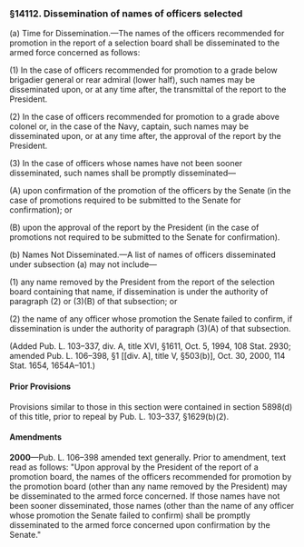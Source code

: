 ### §14112. Dissemination of names of officers selected ###

(a) Time for Dissemination.—The names of the officers recommended for promotion in the report of a selection board shall be disseminated to the armed force concerned as follows:

(1) In the case of officers recommended for promotion to a grade below brigadier general or rear admiral (lower half), such names may be disseminated upon, or at any time after, the transmittal of the report to the President.

(2) In the case of officers recommended for promotion to a grade above colonel or, in the case of the Navy, captain, such names may be disseminated upon, or at any time after, the approval of the report by the President.

(3) In the case of officers whose names have not been sooner disseminated, such names shall be promptly disseminated—

(A) upon confirmation of the promotion of the officers by the Senate (in the case of promotions required to be submitted to the Senate for confirmation); or

(B) upon the approval of the report by the President (in the case of promotions not required to be submitted to the Senate for confirmation).

(b) Names Not Disseminated.—A list of names of officers disseminated under subsection (a) may not include—

(1) any name removed by the President from the report of the selection board containing that name, if dissemination is under the authority of paragraph (2) or (3)(B) of that subsection; or

(2) the name of any officer whose promotion the Senate failed to confirm, if dissemination is under the authority of paragraph (3)(A) of that subsection.

(Added Pub. L. 103–337, div. A, title XVI, §1611, Oct. 5, 1994, 108 Stat. 2930; amended Pub. L. 106–398, §1 [[div. A], title V, §503(b)], Oct. 30, 2000, 114 Stat. 1654, 1654A–101.)

#### Prior Provisions ####

Provisions similar to those in this section were contained in section 5898(d) of this title, prior to repeal by Pub. L. 103–337, §1629(b)(2).

#### Amendments ####

**2000**—Pub. L. 106–398 amended text generally. Prior to amendment, text read as follows: "Upon approval by the President of the report of a promotion board, the names of the officers recommended for promotion by the promotion board (other than any name removed by the President) may be disseminated to the armed force concerned. If those names have not been sooner disseminated, those names (other than the name of any officer whose promotion the Senate failed to confirm) shall be promptly disseminated to the armed force concerned upon confirmation by the Senate."